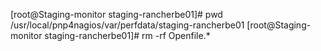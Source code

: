 [root@Staging-monitor staging-rancherbe01]# pwd
/usr/local/pnp4nagios/var/perfdata/staging-rancherbe01
[root@Staging-monitor staging-rancherbe01]# rm -rf Openfile.*